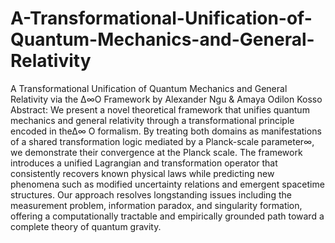 # A-Transformational-Unification-of-Quantum-Mechanics-and-General-Relativity
A Transformational Unification of Quantum Mechanics and General Relativity via the ∆∞Ο Framework by Alexander Ngu & Amaya Odilon Kosso 
Abstract:
We present a novel theoretical framework that unifies quantum mechanics and general relativity through a transformational principle encoded in the∆∞ Ο formalism. By treating both domains as manifestations of a shared transformation logic mediated by a Planck-scale parameter∞, we demonstrate their convergence at the Planck scale. The framework introduces a unified Lagrangian and transformation operator that consistently recovers known physical laws while predicting new phenomena such as modified uncertainty relations and emergent spacetime structures. Our approach resolves longstanding issues including the measurement problem, information paradox, and singularity formation, offering a computationally tractable and empirically grounded path toward a complete theory of quantum gravity.
